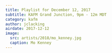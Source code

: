 ```yaml
---
title: Playlist for December 12, 2017
subtitle: KAFM Grand Junction, 9pm - 12m MDT
category: kafm
author: jclacking
airdate: 2017-12-12
image:
  src: artists/2018/mo_kenney.jpg
  caption: Mo Kenney
---
```

